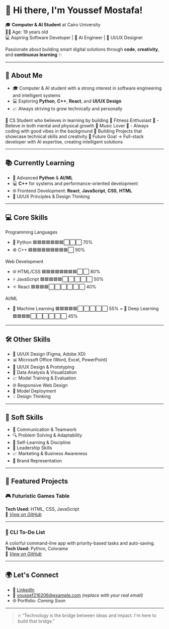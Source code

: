 
# 👋 Hi there, I'm Youssef Mostafa!

🎓 **Computer & AI Student** at Cairo University  
🧑‍🎓 Age: 19 years old  
💻 Aspiring Software Developer | 🤖 AI Engineer | 🎨 UI/UX Designer  

Passionate about building smart digital solutions through **code**, **creativity**, and **continuous learning** ✨

---

## 🚀 About Me

- 🎓 Computer & AI student with a strong interest in software engineering and intelligent systems  
- 💻 Exploring **Python**, **C++**, **React**, and **UI/UX Design**  
- 📈 Always striving to grow technically and personally 

🔹 CS Student who believes in learning by building
🔹 Fitness Enthusiast 💪 - Believe in both mental and physical growth
🔹 Music Lover 🎵 - Always coding with good vibes in the background
🔹 Building Projects that showcase technical skills and creativity
🔹 Future Goal → Full-stack developer with AI expertise, creating intelligent solutions

---

## 📚 Currently Learning

- 🤖 Advanced **Python** & **AI/ML**  
- 💻 **C++** for systems and performance-oriented development  
- 🌐 Frontend Development: **React**, **JavaScript**, **CSS**, **HTML**  
- 🎨 UI/UX Principles & Design Thinking  

---

## 💻 Core Skills

 Programming Languages
- 🐍 Python        🟦🟦🟦🟦🟦🟦🟦⬜⬜⬜  70%
- ⚙️ C++           🟦🟦🟦🟦🟦🟦🟦🟦🟦⬜  90%

 Web Development  
- 🌐 HTML/CSS      🟦🟦🟦🟦🟦🟦🟦🟦⬜⬜  80%
- ⚡ JavaScript     🟦🟦🟦🟦🟦⬜⬜⬜⬜⬜  50%
- ⚛️ React             🟦🟦🟦🟦⬜⬜⬜⬜⬜⬜  40%

 AI/ML
- 🤖 Machine Learning 🟦🟦🟦🟦🟦⬜⬜⬜⬜⬜  55%
= 🧠 Deep Learning   🟦🟦🟦🟦⬜⬜⬜⬜⬜⬜   45%

---

## 🛠️ Other Skills

- 🎨 UI/UX Design (Figma, Adobe XD)  
- 📊 Microsoft Office (Word, Excel, PowerPoint)
- 🎨 UI/UX Design & Prototyping
- 🔬 Data Analysis & Visualization
- 📈 Model Training & Evaluation
- 🌐 Responsive Web Design
- 🚀 Model Deployment
- 💡 Design Thinking

---

## 🌟 Soft Skills

- 💬 Communication & Teamwork  
- 🔍 Problem Solving & Adaptability  
- 🧠 Self-Learning & Discipline
- 👑 Leadership Skills
- 📈 Marketing & Business Awareness
- 🎯 Brand Representation

---

## 📌 Featured Projects

### 🎮 Futuristic Games Table  

**Tech Used:** HTML, CSS, JavaScript  
🔗 *[View on GitHub](#)*

---

### 📝 CLI To-Do List  
A colorful command-line app with priority-based tasks and auto-saving.  
**Tech Used:** Python, Colorama  
🔗 *[View on GitHub](#)*

---

## 🌍 Let's Connect

- 💼 [LinkedIn](https://www.linkedin.com/in/youssefmostafa)  
- 📧 youssef216206@example.com *(replace with your real email)*  
- 🌐 Portfolio: *Coming Soon*

---

> 🔥 “Technology is the bridge between ideas and impact. I'm here to build that bridge.”
